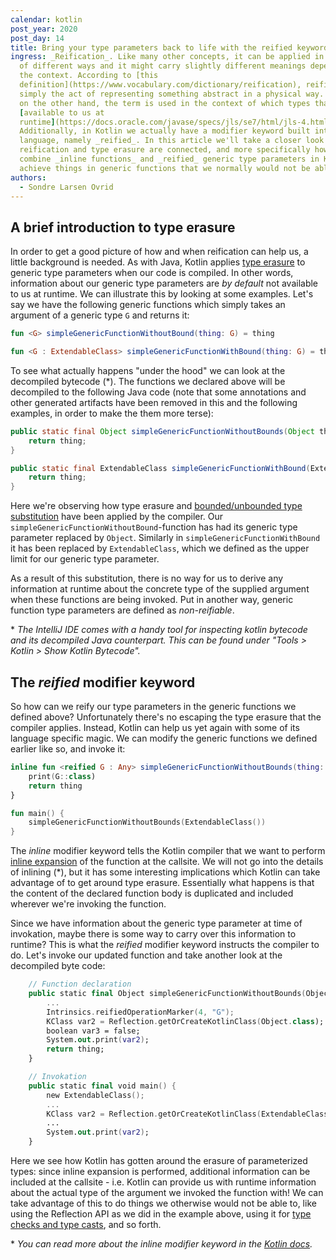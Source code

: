 ```yaml
---
calendar: kotlin
post_year: 2020
post_day: 14
title: Bring your type parameters back to life with the reified keyword
ingress: _Reification_. Like many other concepts, it can be applied in a number
  of different ways and it might carry slightly different meanings depending on
  the context. According to [this
  definition](https://www.vocabulary.com/dictionary/reification), reification is
  simply the act of representing something abstract in a physical way. In Java,
  on the other hand, the term is used in the context of which types that are
  [available to us at
  runtime](https://docs.oracle.com/javase/specs/jls/se7/html/jls-4.html#jls-4.7).
  Additionally, in Kotlin we actually have a modifier keyword built into the
  language, namely _reified_. In this article we'll take a closer look at how
  reification and type erasure are connected, and more specifically how we can
  combine _inline functions_ and _reified_ generic type parameters in Kotlin to
  achieve things in generic functions that we normally would not be able to.
authors:
  - Sondre Larsen Ovrid
---
```

## A brief introduction to type erasure

In order to get a good picture of how and when reification can help us, a little background is needed. As with Java, Kotlin applies [type erasure](https://kotlinlang.org/docs/reference/generics.html#type-erasure) to generic type parameters when our code is compiled. In other words, information about our generic type parameters are _by default_ not available to us at runtime. We can illustrate this by looking at some examples. Let's say we have the following  generic functions which simply takes an argument of a generic type `G` and returns it:

```kotlin
fun <G> simpleGenericFunctionWithoutBound(thing: G) = thing

fun <G : ExtendableClass> simpleGenericFunctionWithBound(thing: G) = thing
```

To see what actually happens "under the hood" we can look at the decompiled bytecode (\*). The functions we declared above will be decompiled to the following Java code (note that some annotations and other generated artifacts have been removed in this and the following examples, in order to make the them more terse):

```java
public static final Object simpleGenericFunctionWithoutBounds(Object thing) {
    return thing;
}

public static final ExtendableClass simpleGenericFunctionWithBound(ExtendableClass thing) {
    return thing;
}
```

Here we're observing how type erasure and [bounded/unbounded type substitution](https://docs.oracle.com/javase/tutorial/java/generics/erasure.html) have been applied by the compiler. Our `simpleGenericFunctionWithoutBound`-function has had its generic type parameter replaced by `Object`. Similarly in `simpleGenericFunctionWithBound` it has been replaced by `ExtendableClass`, which we defined as the upper limit for our generic type parameter.

As a result of this substitution, there is no way for us to derive any information at runtime about the concrete type of the supplied argument when these functions are being invoked. Put in another way, generic function type parameters are defined as _non-reifiable_.

\* _The IntelliJ IDE comes with a handy tool for inspecting kotlin bytecode and its decompiled Java counterpart. This can be found under "Tools > Kotlin > Show Kotlin Bytecode"._

## The _reified_ modifier keyword

So how can we reify our type parameters in the generic functions we defined above?
Unfortunately there's no escaping the type erasure that the compiler applies. Instead, Kotlin can help us yet again with some of its language specific magic. We can modify the generic functions we defined earlier like so, and invoke it:

```kotlin
inline fun <reified G : Any> simpleGenericFunctionWithoutBounds(thing: G): G {
    print(G::class)
    return thing
}

fun main() {
    simpleGenericFunctionWithoutBounds(ExtendableClass())
}
```

The _inline_ modifier keyword tells the Kotlin compiler that we want to perform [inline expansion](https://en.wikipedia.org/wiki/Inline_expansion) of the function at the callsite. We will not go into the details of inlining (\*), but it has some interesting implications which Kotlin can take advantage of to get around type erasure. Essentially what happens is that the content of the declared function body is duplicated and included wherever we're invoking the function.

Since we have information about the generic type parameter at time of invokation, maybe there is some way to carry over this information to runtime? This is what the _reified_ modifier keyword instructs the compiler to do. Let's invoke our updated function and take another look at the decompiled byte code:

```kotlin
    // Function declaration
    public static final Object simpleGenericFunctionWithoutBounds(Object thing) {
        ...
        Intrinsics.reifiedOperationMarker(4, "G");
        KClass var2 = Reflection.getOrCreateKotlinClass(Object.class);
        boolean var3 = false;
        System.out.print(var2);
        return thing;
    }

    // Invokation
    public static final void main() {
        new ExtendableClass();
        ...
        KClass var2 = Reflection.getOrCreateKotlinClass(ExtendableClass.class);
        ...
        System.out.print(var2);
    }
```

Here we see how Kotlin has gotten around the erasure of parameterized types: since inline expansion is performed, additional information can be included at the callsite - i.e. Kotlin can provide us with runtime information about the actual type of the argument we invoked the function with! We can take advantage of this to do things we otherwise would not be able to, like using the Reflection API as we did in the example above, using it for [type checks and type casts](https://github.com/JetBrains/kotlin/blob/master/spec-docs/reified-type-parameters.md), and so forth.

\* _You can read more about the inline modifier keyword in the [Kotlin docs](https://kotlinlang.org/docs/reference/inline-functions.html)._
